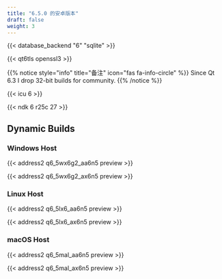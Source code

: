 ```yaml
---
title: "6.5.0 的安卓版本"
draft: false
weight: 3
---
```


{{< database_backend "6" "sqlite" >}}

{{< qt6tls openssl3 >}}

{{% notice style="info" title="备注"  icon="fas fa-info-circle" %}}
Since Qt 6.3 I drop 32-bit builds for community.
{{% /notice %}}

{{< icu 6 >}}

{{< ndk 6 r25c 27 >}}

## Dynamic Builds

### Windows Host

{{< address2 q6_5wx6g2_aa6n5 preview >}}

{{< address2 q6_5wx6g2_ax6n5 preview >}}

### Linux Host

{{< address2 q6_5lx6_aa6n5 preview >}}

{{< address2 q6_5lx6_ax6n5 preview >}}

### macOS Host

{{< address2 q6_5mal_aa6n5 preview >}}

{{< address2 q6_5mal_ax6n5 preview >}}
